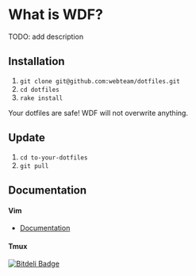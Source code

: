 # What is WDF?

TODO: add description

## Installation

1. `git clone git@github.com:webteam/dotfiles.git`
2. `cd dotfiles`
3. `rake install`

Your dotfiles are safe! WDF will not overwrite anything.


## Update

1. `cd to-your-dotfiles`
2. `git pull`


## Documentation

#### Vim

*  [Documentation](/webteam/dotfiles/tree/master/vim)

#### Tmux




[![Bitdeli Badge](https://d2weczhvl823v0.cloudfront.net/webteam/dotfiles/trend.png)](https://bitdeli.com/free "Bitdeli Badge")
